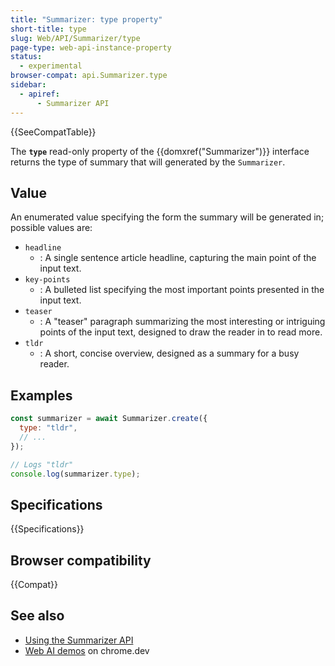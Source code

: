 ```yaml
---
title: "Summarizer: type property"
short-title: type
slug: Web/API/Summarizer/type
page-type: web-api-instance-property
status:
  - experimental
browser-compat: api.Summarizer.type
sidebar:
  - apiref:
      - Summarizer API
---
```


{{SeeCompatTable}}

The **`type`** read-only property of the {{domxref("Summarizer")}} interface returns the type of summary that will generated by the `Summarizer`.

## Value

An enumerated value specifying the form the summary will be generated in; possible values are:

- `headline`
  - : A single sentence article headline, capturing the main point of the input text.
- `key-points`
  - : A bulleted list specifying the most important points presented in the input text.
- `teaser`
  - : A "teaser" paragraph summarizing the most interesting or intriguing points of the input text, designed to draw the reader in to read more.
- `tldr`
  - : A short, concise overview, designed as a summary for a busy reader.

## Examples

```js
const summarizer = await Summarizer.create({
  type: "tldr",
  // ...
});

// Logs "tldr"
console.log(summarizer.type);
```

## Specifications

{{Specifications}}

## Browser compatibility

{{Compat}}

## See also

- [Using the Summarizer API](/en-US/docs/Web/API/Summarizer_API/Using)
- [Web AI demos](https://chrome.dev/web-ai-demos/) on chrome.dev
